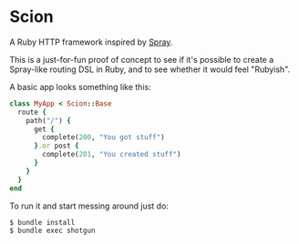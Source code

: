 # Scion

A Ruby HTTP framework inspired by [Spray][spray].

This is a just-for-fun proof of concept to see if it's possible to create a Spray-like routing DSL in Ruby, and to see whether it would feel "Rubyish".

A basic app looks something like this:

```ruby
class MyApp < Scion::Base
  route {
    path("/") {
      get {
        complete(200, "You got stuff")
      }.or post {
        complete(201, "You created stuff")
      }
    }
  }
end
```

To run it and start messing around just do:

```
$ bundle install
$ bundle exec shotgun
```


[spray]: http://spray.io/ "spray"